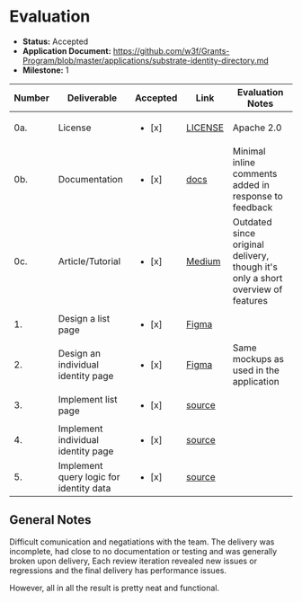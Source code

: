 # Evaluation

- **Status:** Accepted
- **Application Document:** https://github.com/w3f/Grants-Program/blob/master/applications/substrate-identity-directory.md
- **Milestone:** 1

| Number | Deliverable | Accepted | Link | Evaluation Notes |
| ------------- | ------------- | ------------- | ------------- |------------- |
| 0a. | License | <ul><li>[x] </li></ul> | [LICENSE](https://github.com/Shard-Labs/identity-directory/blob/main/LICENSE) | Apache 2.0 |
| 0b. | Documentation | <ul><li>[x] </li></ul> | [docs](https://github.com/Shard-Labs/identity-hub/tree/main/docs) | Minimal inline comments added in response to feedback
| 0c. | Article/Tutorial | <ul><li>[x] </li></ul> | [Medium](https://medium.com/@mm_54014/bee3878de40e) | Outdated since original delivery, though it's only a short overview of features
| 1. | Design a list page | <ul><li>[x] </li></ul> | [Figma](https://www.figma.com/file/Q8ueqnAQYtDQq4bVgwY1Uf/Identity-Directory-Design?node-id=0%3A1) |
| 2. | Design an individual identity page | <ul><li>[x] </li></ul> | [Figma](https://www.figma.com/file/Q8ueqnAQYtDQq4bVgwY1Uf/Identity-Directory-Design?node-id=0%3A1) | Same mockups as used in the application
| 3. | Implement list page | <ul><li>[x] </li></ul> | [source](https://github.com/Shard-Labs/identity-hub/tree/main/src/components/Identities) | 
| 4. | Implement individual identity page | <ul><li>[x] </li></ul> | [source](https://github.com/Shard-Labs/identity-hub/blob/main/src/components/Identity)
| 5. | Implement query logic for identity data | <ul><li>[x] </li></ul> | [source](https://github.com/Shard-Labs/identity-hub/blob/main/src/store/actions.ts#L157)

## General Notes

Difficult comunication and negatiations with the team. The delivery was incomplete, had close to no documentation or testing and was generally broken upon delivery, Each review iteration revealed new issues or regressions and the final delivery has performance issues.

However, all in all the result is pretty neat and functional.


